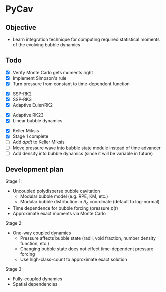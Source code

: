 # PyCav

## Objective

* Learn integration technique for computing required statistical moments of the evolving bubble dynamics

## Todo

- [x] Verify Monte Carlo gets moments right
- [x] Implement Simpson's rule
- [x] Turn pressure from constant to time-dependent function
* [x] SSP-RK2
* [x] SSP-RK3
* [x] Adaptive Euler/RK2
- [x] Adaptive RK23
- [x] Linear bubble dynamics 
* [x] Keller Miksis
* [x] Stage 1 complete
* [ ] Add $dpdt$ to Keller Miksis
* [ ] Move pressure wave into bubble state module instead of time advancer
* [ ] Add density into bubble dynamics (since it will be variable in future)

## Development plan

Stage 1:
* Uncoupled polydisperse bubble cavitation 
  * Modular bubble model (e.g. RPE, KM, etc.)
  * Modular bubble distribution in $R_o$ coordinate (default to log-normal)
* Time dependence for bubble forcing (pressure $p(t)$
* Approximate exact moments via Monte Carlo

Stage 2:
* One-way coupled dynamics
  * Pressure affects bubble state (radii, void fraction, number density function, etc.)
  * Changing bubble state does not effect time-dependent pressure forcing
  * Use high-class-count to approximate exact solution

Stage 3:
* Fully-coupled dynamics
* Spatial dependencies
